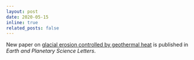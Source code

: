 ```yaml
---
layout: post
date: 2020-05-15
inline: true
related_posts: false
---
```


New paper on [glacial erosion controlled by geothermal heat](https://www.sciencedirect.com/science/article/pii/S0012821X20302922?via%3Dihub) is published in _Earth and Planetary Science Letters_.
